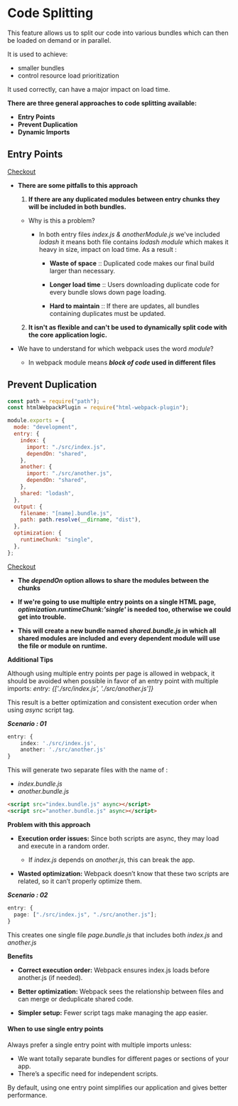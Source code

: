 # Code Splitting

This feature allows us to split our code into various bundles which can then be loaded on demand or in parallel.

It is used to achieve:

- smaller bundles
- control resource load prioritization

It used correctly, can have a major impact on load time.

**There are three general approaches to code splitting available:**

- **Entry Points**
- **Prevent Duplication**
- **Dynamic Imports**

## **Entry Points**

[Checkout](./01-EntryPoints/webpack.config.js)

- **There are some pitfalls to this approach**

  1. **If there are any duplicated modules between entry chunks they will be included in both bundles.**

  - Why is this a problem?

    - In both entry files _index.js & anotherModule.js_ we've included _lodash_ it means both file contains _lodash module_ which makes it heavy in size, impact on load time. As a result :

      - **Waste of space** :: Duplicated code makes our final build larger than necessary.

      - **Longer load time** :: Users downloading duplicate code for every bundle slows down page loading.

      - **Hard to maintain** :: If there are updates, all bundles containing duplicates must be updated.

  2. **It isn't as flexible and can't be used to dynamically split code with the core application logic.**

- We have to understand for which webpack uses the word _module_?
  - In webpack module means **_block of code_ used in different files**

## Prevent Duplication

```js
const path = require("path");
const htmlWebpackPlugin = require("html-webpack-plugin");

module.exports = {
  mode: "development",
  entry: {
    index: {
      import: "./src/index.js",
      dependOn: "shared",
    },
    another: {
      import: "./src/another.js",
      dependOn: "shared",
    },
    shared: "lodash",
  },
  output: {
    filename: "[name].bundle.js",
    path: path.resolve(__dirname, "dist"),
  },
  optimization: {
    runtimeChunk: "single",
  },
};
```

[Checkout](./02-PreventDuplication/webpack.config.js)

- **The _dependOn_ option allows to share the modules between the chunks**

- **If we're going to use multiple entry points on a single HTML page, _optimization.runtimeChunk:'single'_ is needed too, otherwise we could get into trouble.**

- **This will create a new bundle named _shared.bundle.js_ in which all shared modules are included and every dependent module will use the file or module on runtime.**

**Additional Tips**

Although using multiple entry points per page is allowed in webpack, it should be avoided when possible in favor of an entry point with multiple imports: _entry: {['./src/index.js', './src/another.js']}_

This result is a better optimization and consistent execution order when using _async_ script tag.

**_Scenario : 01_**

```ts
entry: {
    index: './src/index.js',
    another: './src/another.js'
}
```

This will generate two separate files with the name of :

- _index.bundle.js_
- _another.bundle.js_

```html
<script src="index.bundle.js" async></script>
<script src="another.bundle.js" async></script>
```

**Problem with this approach**

- **Execution order issues:** Since both scripts are async, they may load and execute in a random order.

  - If _index.js_ depends on _another.js_, this can break the app.

- **Wasted optimization:** Webpack doesn’t know that these two scripts are related, so it can’t properly optimize them.

**_Scenario : 02_**

```ts
entry: {
  page: ["./src/index.js", "./src/another.js"];
}
```

This creates one single file _page.bundle.js_ that includes both _index.js_ and _another.js_

**Benefits**

- **Correct execution order:** Webpack ensures index.js loads before another.js (if needed).

- **Better optimization:** Webpack sees the relationship between files and can merge or deduplicate shared code.

- **Simpler setup:** Fewer script tags make managing the app easier.

#### **When to use single entry points**

Always prefer a single entry point with multiple imports unless:

- We want totally separate bundles for different pages or sections of your app.
- There’s a specific need for independent scripts.

By default, using one entry point simplifies our application and gives better performance.
